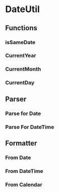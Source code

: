 # DateUtil

## Functions

### isSameDate

### CurrentYear

### CurrentMonth

### CurrentDay

## Parser

### Parse for Date

### Parse For DateTime

## Formatter

### From Date

### From DateTime

### From Calendar


